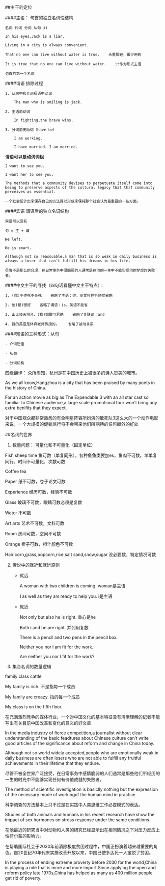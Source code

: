 ##主干的定位

####主语： 句首的独立名词性结构

    名词 代词 分词 从句 it
    
    In his eyes,Jack is a liar.
    
    Living in a city is always convenient.
    
    That no one can live without water is true.    头重脚轻，很少用到
    
    It is true that no one can live without water.    it作为形式主语
    
    句首的第一个名词



####谓语 排除过程
    
    1. 从居中和介词短语中动词
    
        The man who is smiling is jack.
    
    2. 主语前动词
    
        In fighting,the brave wins.
    
    3. 分词前无助词（have be）
    
        I am working.
    
        I have married. I am married.
    
    
**谓语可以是动词词组**

    I want to see you.

    I want her to see you.
    
    The methods that a community devises to perpetuate itself come into being to preserve aspects of the cultural legacy that that community perceives as essential.
    
    一个社会设计出来保存自己的方法得以形成来保持那个社会认为最重要的一些方面。



####宾语 谓语后的独立名词结构

    宾语可以没有
    
    句 = 主 + 谓
    
    He left.
    
    He is smart.
    
    Although not so reasouable,a man that is so weak in daily business is always a loser that can't fulfill his dreams in his life.
    
    尽管不是那么的合理，在日常事务中很脆弱的人通常是在他的一生中不能实现他的梦想的失败者。
    
    



####中文主干的寻找（四句话看懂中文主干特点）：

    1. (你)不作死不会死    省略了主语：你，英文只在祈使句省略
    
    2. 他(是)很好    省略了谓语：is，英语不能省
    
    3. 山无棱天地合，(我)始敢与君绝    省略了关联词：and
    
    4. 我的英语是体育老师传授的。    省略了被动关系





####短语的三种形式：从句

    - 介词短语
    
    - 从句
    
    - 分词机构
    
四级翻译： 众所周知，杭州是在中国历史上被很多的诗人赞美的城市。

As we all know,Hangzhou is a city that has been praised by many poets in the history  of China.

For an action movie as big as The Expendable 3 with an all star cast so familiar to Chinese audience,a large scale promotional tour won't bring any extra benifits that they expect.

对于中国观众都非常熟悉的有全明星阵容所扮演的敢死队3这么大的一个动作电影来说，一个大规模的促销旅行将不会带来他们所期待的任何额外的好处




##名词的世界

1. 数量问题： 可量化和不可量化（固定单位）

Fish sheep time    鱼可数（单复同形），各种鱼鱼类要加es，鱼肉不可数，羊单复同行，时间不可量化，次数可数

Coffee tea    

Paper    纸不可数，卷子论文可数

Experience    经历可数，经验不可数

Glass    玻璃不可数，眼睛可数必须是复数

Water    不可数

Art arts    艺术不可数，文科可数

Room    房间可数，空间不可数

Orange    橙子可数，橙汁颜色不可数

Hair corn,grass,popcorn,rice,salt sand,snow,sugar    没必要数，特定情况可数

2. 传说中的就近和就远原则

    - 就远
    
        A woman with two children is coming.    woman是主语
        
        I as well as they am ready to help you.    i是主语
        
    - 就近
    
        Not only but also he is right.    重心是he
        
        Both i and he are right.    并列用复数
        
        There is a pencil and two pens in the pencil box.
        
        Neither you nor I am fit for the work.
        
        Are neither you nor I fit for the work?
        
        
        
3. 集合名词的数量逻辑

family class cattle

My family is rich.    不是指每一个成员

My family are creazy.    指的每一个成员

My class is on the fifth floor.
        
          



在充满激烈竞争的媒体行业，一个对中国文化的基本特征没有清晰理解的记者不能写出有关目前中国改革和变化的意义的好文章

In the media industry of fierce competition,a journalist without clear understanding of the basic feadtures about Chinese culture can't write good articles of the significance about reform and change in China today.


Although not so world widely accepted,people who are emotionally weak in daily business are often losers who are not able to fulfill any fruitful achievements in their lifetime that they endure.

尽管不被全世界广泛接受，在日常事务中感情脆弱的人们通常是那些他们所经历的一生的时光中不能够实现任何有价值成就的失败者。


The method of scientific investigation is basiclly nothing but the expression of the necessary mode of workingof the human mind in practice.

科学调查的方法基本上只不过是在实践中人类思维工作必要模式的表达。


Studies of both animals and humans in his recent research have show the impact of sex hormones on stress response under the same conditions.

在他最近的研究当中对动物和人类的研究已经显示出在相同情况之下对压力反应上性荷尔蒙的影响力。



在帮助国际社会于2030年前消除极度贫困过程中，中国正扮演着越来越重要的角色。自20世纪70年代末实施改革开放以来，中国已使多达死一人宝脱了贫困。

In the process of ending extreme proverty before 2030 for the world,China is playing a role that is more and more import.Since applying the open and reform policy late 1970s,China has helped as many as 400 million people get rid of poverty.




    
    
    
    
    